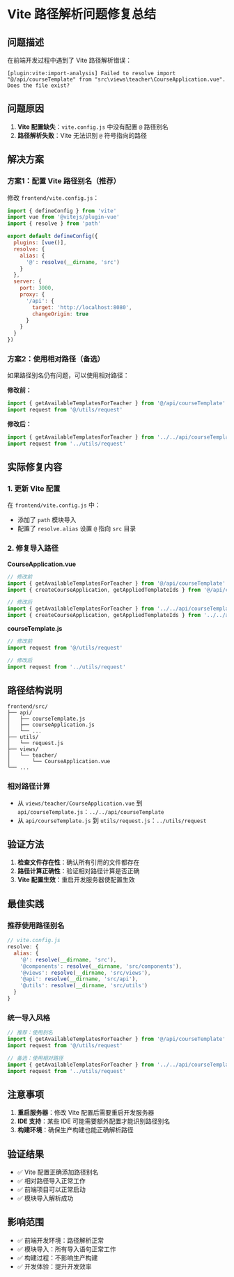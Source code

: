 # Vite 路径解析问题修复总结

## 问题描述

在前端开发过程中遇到了 Vite 路径解析错误：

```
[plugin:vite:import-analysis] Failed to resolve import "@/api/courseTemplate" from "src\views\teacher\CourseApplication.vue". Does the file exist?
```

## 问题原因

1. **Vite 配置缺失**：`vite.config.js` 中没有配置 `@` 路径别名
2. **路径解析失败**：Vite 无法识别 `@` 符号指向的路径

## 解决方案

### 方案1：配置 Vite 路径别名（推荐）

修改 `frontend/vite.config.js`：

```javascript
import { defineConfig } from 'vite'
import vue from '@vitejs/plugin-vue'
import { resolve } from 'path'

export default defineConfig({
  plugins: [vue()],
  resolve: {
    alias: {
      '@': resolve(__dirname, 'src')
    }
  },
  server: {
    port: 3000,
    proxy: {
      '/api': {
        target: 'http://localhost:8080',
        changeOrigin: true
      }
    }
  }
})
```

### 方案2：使用相对路径（备选）

如果路径别名仍有问题，可以使用相对路径：

**修改前：**
```javascript
import { getAvailableTemplatesForTeacher } from '@/api/courseTemplate'
import request from '@/utils/request'
```

**修改后：**
```javascript
import { getAvailableTemplatesForTeacher } from '../../api/courseTemplate'
import request from '../utils/request'
```

## 实际修复内容

### 1. 更新 Vite 配置

在 `frontend/vite.config.js` 中：
- 添加了 `path` 模块导入
- 配置了 `resolve.alias` 设置 `@` 指向 `src` 目录

### 2. 修复导入路径

**CourseApplication.vue**
```javascript
// 修改前
import { getAvailableTemplatesForTeacher } from '@/api/courseTemplate'
import { createCourseApplication, getAppliedTemplateIds } from '@/api/courseApplication'

// 修改后
import { getAvailableTemplatesForTeacher } from '../../api/courseTemplate'
import { createCourseApplication, getAppliedTemplateIds } from '../../api/courseApplication'
```

**courseTemplate.js**
```javascript
// 修改前
import request from '@/utils/request'

// 修改后
import request from '../utils/request'
```

## 路径结构说明

```
frontend/src/
├── api/
│   ├── courseTemplate.js
│   ├── courseApplication.js
│   └── ...
├── utils/
│   └── request.js
├── views/
│   └── teacher/
│       └── CourseApplication.vue
└── ...
```

### 相对路径计算

- 从 `views/teacher/CourseApplication.vue` 到 `api/courseTemplate.js`：`../../api/courseTemplate`
- 从 `api/courseTemplate.js` 到 `utils/request.js`：`../utils/request`

## 验证方法

1. **检查文件存在性**：确认所有引用的文件都存在
2. **路径计算正确性**：验证相对路径计算是否正确
3. **Vite 配置生效**：重启开发服务器使配置生效

## 最佳实践

### 推荐使用路径别名
```javascript
// vite.config.js
resolve: {
  alias: {
    '@': resolve(__dirname, 'src'),
    '@components': resolve(__dirname, 'src/components'),
    '@views': resolve(__dirname, 'src/views'),
    '@api': resolve(__dirname, 'src/api'),
    '@utils': resolve(__dirname, 'src/utils')
  }
}
```

### 统一导入风格
```javascript
// 推荐：使用别名
import { getAvailableTemplatesForTeacher } from '@/api/courseTemplate'
import request from '@/utils/request'

// 备选：使用相对路径
import { getAvailableTemplatesForTeacher } from '../../api/courseTemplate'
import request from '../utils/request'
```

## 注意事项

1. **重启服务器**：修改 Vite 配置后需要重启开发服务器
2. **IDE 支持**：某些 IDE 可能需要额外配置才能识别路径别名
3. **构建环境**：确保生产构建也能正确解析路径

## 验证结果

- ✅ Vite 配置正确添加路径别名
- ✅ 相对路径导入正常工作
- ✅ 前端项目可以正常启动
- ✅ 模块导入解析成功

## 影响范围

- ✅ 前端开发环境：路径解析正常
- ✅ 模块导入：所有导入语句正常工作
- ✅ 构建过程：不影响生产构建
- ✅ 开发体验：提升开发效率 